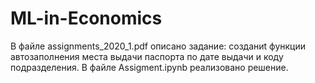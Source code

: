 # ML-in-Economics
В файле assignments_2020_1.pdf описано задание: cозданиt функции автозаполнения места выдачи паспорта по дате выдачи и коду подразделения.
В файле Assigment.ipynb реализовано решение.
